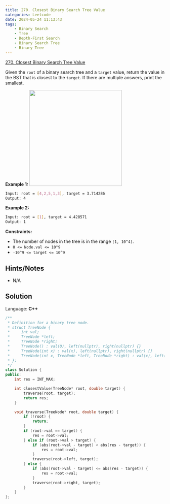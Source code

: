 ```yaml
---
title: 270. Closest Binary Search Tree Value
categories: Leetcode
date: 2024-05-24 11:13:43
tags:
    - Binary Search
    - Tree
    - Depth-First Search
    - Binary Search Tree
    - Binary Tree
---
```


[270. Closest Binary Search Tree Value](https://leetcode.com/problems/closest-binary-search-tree-value/description/)

Given the `root` of a binary search tree and a `target` value, return the value in the BST that is closest to the `target`. If there are multiple answers, print the smallest.

**Example 1:**
<img alt="" src="https://assets.leetcode.com/uploads/2021/03/12/closest1-1-tree.jpg" style="width: 292px; height: 302px;">

```bash
Input: root = [4,2,5,1,3], target = 3.714286
Output: 4
```

**Example 2:**

```bash
Input: root = [1], target = 4.428571
Output: 1
```

**Constraints:**

- The number of nodes in the tree is in the range `[1, 10^4]`.
- `0 <= Node.val <= 10^9`
- `-10^9 <= target <= 10^9`

## Hints/Notes

- N/A

## Solution

Language: **C++**

```C++
/**
 * Definition for a binary tree node.
 * struct TreeNode {
 *     int val;
 *     TreeNode *left;
 *     TreeNode *right;
 *     TreeNode() : val(0), left(nullptr), right(nullptr) {}
 *     TreeNode(int x) : val(x), left(nullptr), right(nullptr) {}
 *     TreeNode(int x, TreeNode *left, TreeNode *right) : val(x), left(left), right(right) {}
 * };
 */
class Solution {
public:
    int res = INT_MAX;

    int closestValue(TreeNode* root, double target) {
        traverse(root, target);
        return res;
    }

    void traverse(TreeNode* root, double target) {
        if (!root) {
            return;
        }
        if (root->val == target) {
            res = root->val;
        } else if (root->val > target) {
            if (abs(root->val - target) < abs(res - target)) {
                res = root->val;
            }
            traverse(root->left, target);
        } else {
            if (abs(root->val - target) <= abs(res - target)) {
                res = root->val;
            }
            traverse(root->right, target);
        }
    }
};
```
